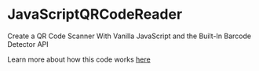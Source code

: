 # JavaScriptQRCodeReader
Create a QR Code Scanner With Vanilla JavaScript and the Built-In Barcode Detector API

Learn more about how this code works [here](https://itnext.io/creating-a-real-time-qr-code-scanner-with-vanilla-javascript-part-1-2-creating-the-scanner-a8934ee8f614)
